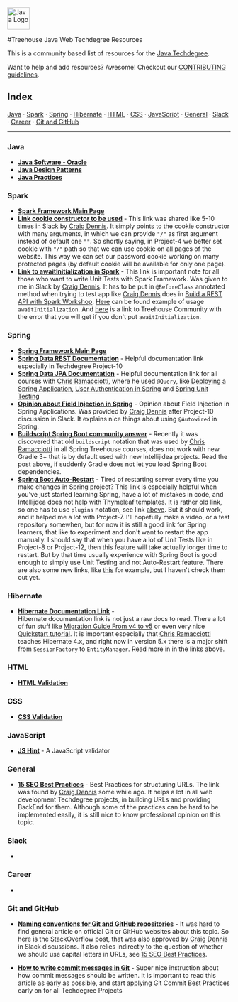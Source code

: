 <img src="https://upload.wikimedia.org/wikipedia/en/3/30/Java_programming_language_logo.svg" alt="Java Logo" height="50px"/>

#Treehouse Java Web Techdegree Resources


This is a community based list of resources for the [Java Techdegree](https://www.teamtreehouse.com). 

Want to help and add resources? Awesome! Checkout our [CONTRIBUTING guidelines](CONTRIBUTING.md). 
 
## Index

[Java](#java) · 
[Spark](#spark) · 
[Spring](#spring) · 
[Hibernate](#hibernate) ·
[HTML](#html) · 
[CSS](#css) · 
[JavaScript](#javascript) · 
[General](#general) · 
[Slack](#slack) · 
[Career](#career) · 
[Git and GitHub](#git-and-github)

 
-------
 
### Java

* **[Java Software - Oracle](https://www.oracle.com/java/index.html)**
* **[Java Design Patterns](https://github.com/iluwatar/java-design-patterns)**
* **[Java Practices](https://google.github.io/styleguide/javaguide.html)**

### Spark

* **[Spark Framework Main Page](http://sparkjava.com)**
* **[Link cookie constructor to be used](https://github.com/perwendel/spark/blob/master/src/main/java/spark/Response.java#L215)** - 
This link was shared like 5-10 times in Slack by
[Craig Dennis](https://github.com/craigsdennis). It simply points
to the cookie constructor with many arguments, in which we 
can provide `"/"` as first argument instead of default one `""`.
So shortly saying, in Project-4 we better set cookie with `"/"` path so that 
we can use cookie on all pages of the website. 
This way we can set our password cookie working on
many protected pages (by default cookie will be available for only one page).
* **[Link to awaitInitialization in Spark](http://sparkjava.com/documentation.html#awaitinit)** -
This link is important note for all those who want to write
Unit Tests with Spark Framework. Was given to me in Slack
by [Craig Dennis](https://github.com/craigsdennis). It has to
be put in `@BeforeClass` annotated method when trying to
test app like [Craig Dennis](https://github.com/craigsdennis) does
in [Build a REST API with Spark Workshop](https://teamtreehouse.com/library/build-a-rest-api-in-spark).
[Here](https://github.com/nikiforov-alexander/pt4-spark-blog/blob/master/src/test/java/com/teamtreehouse/blog/MainTest.java#L60)
can be found example of usage `awaitInitialization`.
And [here](https://teamtreehouse.com/community/rest-api-with-sparkjava-custom-apiclient) 
is a link to Treehouse Community with the error that 
you will get if you don't put `awaitInitialization`.

### Spring

* **[Spring Framework Main Page](https://spring.io)**
* **[Spring Data REST Documentation](http://docs.spring.io/spring-data/rest/docs/current/reference/html/)** -
Helpful documentation link especially in Techdegree Project-10
* **[Spring Data JPA Documentation](https://docs.spring.io/spring-data/jpa/docs/current/reference/html/)** -
Helpful documentation link for all courses with [Chris Ramacciotti](https://github.com/christherama), 
where he used `@Query`,
like [Deploying a Spring Application](https://teamtreehouse.com/library/deploying-a-spring-application),
[User Authentication in Spring](https://teamtreehouse.com/library/user-authentication-in-spring)
and [Spring Unit Testing](https://docs.spring.io/spring-data/jpa/docs/current/reference/html/)
* **[Opinion about Field Injection in Spring](https://www.petrikainulainen.net/software-development/design/why-i-changed-my-mind-about-field-injection/)** -
Opinion about Field Injection in Spring Applications. Was provided by [Craig Dennis](https://github.com/craigsdennis)
after Project-10 discussion in Slack. It explains nice things about using `@Autowired`
in Spring. 
* **[Buildscript Spring Boot community answer](https://teamtreehouse.com/community/getting-errorthe-supplied-build-action-failed-with-an-exception-after-adding-the-gradle-plugin-step-in-last-video)** - 
Recently it was discovered that old `buildscript` notation that was used 
by [Chris Ramacciotti](https://github.com/christherama) in all Spring
Treehouse courses, does not work with new Gradle 3+ that is by default
used with new Intellijidea projects. Read the post above, if suddenly 
Gradle does not let you load Spring Boot dependencies.
* **[Spring Boot Auto-Restart](https://dzone.com/articles/continuous-auto-restart-with-spring-boot-devtools)** - 
Tired of restarting server every time you make changes in Spring
project? This link is especially helpful when you've just started
learning Spring, have a lot of mistakes in code, and Intellijdea
does not help with Thymeleaf templates. It is rather old link, so one has 
to use `plugins` notation, see link [above](https://teamtreehouse.com/community/getting-errorthe-supplied-build-action-failed-with-an-exception-after-adding-the-gradle-plugin-step-in-last-video).
But it should work, and it helped me a lot with Project-7. I'll
hopefully make a video, or a test repository somewhen, but for
now it is still a good link for Spring learners, that like
to experiment and don't want to restart the app manually.
I should say that when you have a lot of Unit Tests like in 
Project-8 or Project-12, then this feature will take actually
longer time to restart. But by that time usually experience with
Spring Boot is good enough to simply use Unit Testing and not
Auto-Restart feature. There are also some new links, like
[this](https://patrickgrimard.io/2016/01/18/spring-boot-devtools-first-look/)
for example, but I haven't check them out yet.

### Hibernate

* **[Hibernate Documentation Link](http://hibernate.org/orm/documentation/5.2/)** -  
Hibernate documentation link is not just a raw docs to read. There a lot
of fun stuff like [Migration Guide From v4 to v5](https://github.com/hibernate/hibernate-orm/wiki/Migration-Guide---5.2)
or even very nice [Quickstart tutorial](http://docs.jboss.org/hibernate/orm/5.2/quickstart/html_single/).
It is important especially that [Chris Ramacciotti](https://github.com/christherama)
teaches Hibernate 4.x, and right now in version 5.x there is a major shift
from `SessionFactory` to `EntityManager`. Read more in 
in the links above.




### HTML

* **[HTML Validation](https://validator.w3.org/)**

### CSS

* **[CSS Validation](https://jigsaw.w3.org/css-validator/)**

### JavaScript

* **[JS Hint](http://jshint.com/)** - A JavaScript validator

### General

* **[15 SEO Best Practices](https://moz.com/blog/15-seo-best-practices-for-structuring-urls)** - 
Best Practices for structuring URLs. The link was found by [Craig Dennis](https://github.com/craigsdennis)
some while ago.
It helps a lot in all web development Techdegree projects, in building URLs
and providing BackEnd for them. Although some of the practices can be 
hard to be implemented easily, it is still nice to know professional
opinion on this topic.

### Slack

* 

### Career

* 

### Git and GitHub

* **[Naming conventions for Git and GitHub repositories](http://stackoverflow.com/questions/11947587/is-there-a-naming-convention-for-git-repositories)** -
It was hard to find general article on official Git or GitHub websites
about this topic. So here is the StackOverflow post, that was also
approved by [Craig Dennis](https://github.com/craigsdennis) in Slack
discussions. It also relies indirectly to the question of whether
we should use capital letters in URLs, see 
[15 SEO Best Practices](https://moz.com/blog/15-seo-best-practices-for-structuring-urls).

* **[How to write commit messages in Git](http://chris.beams.io/posts/git-commit/)** -
Super nice instruction about how commit messages should be written.
It is important to read this
article as early as possible, and start applying
Git Commit Best Practices early on for all Techdegree Projects
